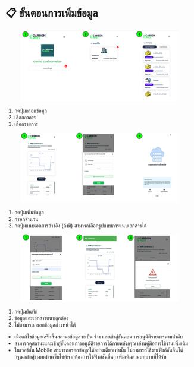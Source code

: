 # 📋 ขั้นตอนการเพิ่มข้อมูล

<figure><img src="../.gitbook/assets/image (1) (1).png" alt=""><figcaption></figcaption></figure>

1. กดปุ่มกรอกข้อมูล
2. เลือกอาคาร
3. เลือกรายการ



<figure><img src="../.gitbook/assets/image (2).png" alt=""><figcaption></figcaption></figure>

1. กดปุ่มเพิ่มข้อมูล
2. กรอกจำนวน
3. กดปุ่มแนบเอกสารอ้างอิง (ถ้ามี) สามารถเลือกรูปแบบการแนบเอกสารได้



<figure><img src="../.gitbook/assets/image (3).png" alt=""><figcaption></figcaption></figure>

1. กดปุ่มบันทึก
2. ข้อมูลและเอกสารแนบถูกต้อง
3. ไม่สามารถกรอกข้อมูลล่วงหน้าได้

* เมื่อแก้ไขข้อมูลเสร็จสิ้นสถานะข้อมูลจะเป็น ร่าง และเข้าสู่ขั้นตอนการอนุมัติรายการตามลำดับ&#x20;
* สามารถดูสถานะและเข้าสู่ขั้นตอนการอนุมัติรายการได้ภายหลังกรุณาอ่านคู่มือการใช้งานเพิ่มเติม
* ในเวอร์ชัน Mobile สามารถกรอกข้อมูลได้อย่างเดียวเท่านั้น ไม่สามารถใช้งานฟังก์ชันอื่นได้ กรุณาเข้าสู่ระบบผ่านเว็บไซต์หากต้องการใช้ฟังก์ชันอื่นๆ เพิ่มเติมตามบทบาทที่ได้รับ
